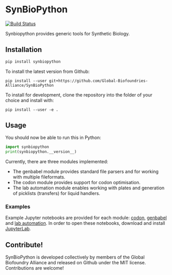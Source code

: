 # SynBioPython

[![Build Status](https://travis-ci.org/Global-Biofoundries-Alliance/SynBioPython.svg?branch=master)](https://travis-ci.org/Global-Biofoundries-Alliance/SynBioPython)

Synbiopython provides generic tools for Synthetic Biology.


## Installation

```bash
pip install synbiopython
```

To install the latest version from Github:
```
pip install --user git+https://github.com/Global-Biofoundries-Alliance/SynBioPython
```

To install for development, clone the repository into the folder of your choice and install with:
```
pip install --user -e .
```


## Usage

You should now be able to run this in Python:

```python
import synbiopython
print(synbiopython.__version__)
```

Currently, there are three modules implemented:
- The genbabel module provides standard file parsers and for working with multiple fileformats.
- The codon module provides support for codon optimisation.
- The lab automation module enables working with plates and generation of picklists (transfers) for liquid handlers.


### Examples

Example Jupyter notebooks are provided for each module: [codon](https://github.com/Global-Biofoundries-Alliance/SynBioPython/blob/master/examples/codon.ipynb), [genbabel](https://github.com/Global-Biofoundries-Alliance/SynBioPython/blob/master/examples/genbabel.ipynb) and [lab automation](https://github.com/Global-Biofoundries-Alliance/SynBioPython/blob/master/examples/lab_automation.ipynb). In order to open these notebooks, download and install [JupyterLab](https://jupyterlab.readthedocs.io).


## Contribute!

SynBioPython is developed collectively by members of the Global Biofoundry Alliance and released on Github under the MIT license. Contributions are welcome!
